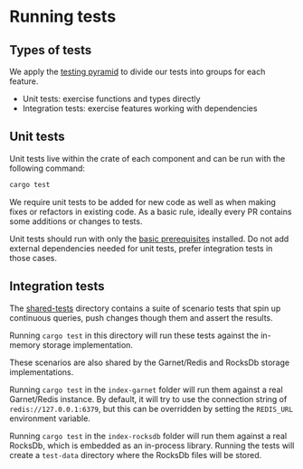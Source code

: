 # Running tests

## Types of tests

We apply the [testing pyramid](https://martinfowler.com/articles/practical-test-pyramid.html) to divide our tests into groups for each feature.

- Unit tests: exercise functions and types directly
- Integration tests: exercise features working with dependencies

## Unit tests

Unit tests live within the crate of each component and can be run with the following command:

```sh
cargo test
```

We require unit tests to be added for new code as well as when making fixes or refactors in existing code. As a basic rule, ideally every PR contains some additions or changes to tests.

Unit tests should run with only the [basic prerequisites](../contributing-code-prerequisites/) installed. Do not add external dependencies needed for unit tests, prefer integration tests in those cases.

## Integration tests

The [shared-tests](../../../../shared-tests/) directory contains a suite of scenario tests that spin up continuous queries, push changes though them and assert the results.  

Running `cargo test` in this directory will run these tests against the in-memory storage implementation.

These scenarios are also shared by the Garnet/Redis and RocksDb storage implementations.  

Running `cargo test` in the `index-garnet` folder will run them against a real Garnet/Redis instance. By default, it will try to use the connection string of `redis://127.0.0.1:6379`, but this can be overridden by setting the `REDIS_URL` environment variable.

Running `cargo test` in the `index-rocksdb` folder will run them against a real RocksDb, which is embedded as an in-process library. Running the tests will create a `test-data` directory where the RocksDb files will be stored.

